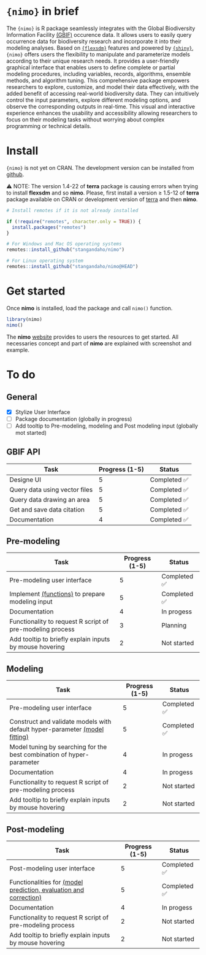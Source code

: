 
# `{nimo}` in brief
The `{nimo}` is R package seamlessly integrates with the Global Biodiversity Information Facility [(GBIF)](https://www.gbif.org/occurrence/search) occurence data. It allows users to easily query occurrence data for biodiversity research and incorporate it into their modeling analyses. Based on [`{flexsdm}`](https://github.com/sjevelazco/flexsdm/) features and powered by [`{shiny}`](https://github.com/rstudio/shiny), `{nimo}` offers users the flexibility to manipulate and parameterize models according to their unique research needs. It provides a user-friendly graphical interface that enables users to define complete or partial modeling procedures, including variables, records, algorithms, ensemble methods, and algorithm tuning.  This comprehensive package empowers researchers to explore, customize, and model their data effectively, with the added benefit of accessing real-world biodiversity data. They can intuitively control the input parameters, explore different modeling options, and observe the corresponding outputs in real-time. This visual and interactive experience enhances the usability and accessibility allowing researchers to focus on their modeling tasks without worrying about complex programming or technical details.  

# Install
`{nimo}` is not yet on CRAN. The development version can be installed from [github](https://github.com/stangandaho/nimo). 

:warning: 
  NOTE: The version 1.4-22 of **terra** package is causing errors when trying to install **flexsdm** and so **nimo**. Please, first install a version ≥ 1.5-12 of **terra** package available on CRAN or development version of [terra](https://github.com/rspatial/terra) and then **nimo**.

``` r
# Install remotes if it is not already installed

if (!require("remotes", character.only = TRUE)) {
  install.packages("remotes")
}

# For Windows and Mac OS operating systems
remotes::install_github("stangandaho/nimo")

# For Linux operating system
remotes::install_github("stangandaho/nimo@HEAD")
```

# Get started
Once **nimo** is installed, load the package and call `nimo()` function.
```r
library(nimo)
nimo()
```
The **nimo** [website](https://nimo.re-agro.org) provides to users the resources to get started. 
All necessaries concept and part of **nimo** are explained with screenshot and example. 

# To do 

## General
* [x] Stylize User Interface
* [ ] Package documentation (globally in progress)
* [ ] Add tooltip to Pre-modeling, modeling and Post modeling input (globally mot started)

## GBIF API

| Task                                   | Progress (1-5) | Status         |
|----------------------------------------|----------------|--------------- |
| Designe UI                             | 5              | Completed  ✅ |
| Query data using vector files          | 5              | Completed  ✅ |
| Query data drawing an area             | 5              | Completed  ✅ |
| Get and save data citation             | 5              | Completed  ✅ |
| Documentation                          | 4              | Completed  ✅  |

## Pre-modeling

| Task                                   | Progress (1-5) | Status                                                                                |
|----------------------------------------|----------------|---------------------------------------------------------------------------------------|
| Pre-modeling user interface            | 5              | Completed  ✅ |
| Implement [(functions)](https://sjevelazco.github.io/flexsdm/articles/v01_pre_modeling.html) to prepare modeling input| 5 | Completed  ✅ |
| Documentation                          | 4              | In progess    |
| Functionality to request R script of pre-modeling process| 3              | Planning   |
| Add tooltip to briefly explain inputs by mouse hovering | 2               | Not started   |

## Modeling

| Task                                   | Progress (1-5) | Status                                                                                         |
|----------------------------------------|----------------|----------------------------------------------------------------------------------------------- |
| Pre-modeling user interface            | 5              | Completed  ✅ |
| Construct and validate models with default hyper-parameter [(model fitting)](https://sjevelazco.github.io/flexsdm/articles/v02_modeling.html)| 5 | Completed  ✅ |
|  Model tuning by searching for the best combination of hyper-parameter| 4 | In progess|
| Documentation                          | 4              | In progess    |
| Functionality to request R script of pre-modeling process| 2              | Not started   |
| Add tooltip to briefly explain inputs by mouse hovering | 2               | Not started   |

## Post-modeling

| Task                                   | Progress (1-5) | Status                                                                                         |
|----------------------------------------|----------------|----------------------------------------------------------------------------------------------- |
| Post-modeling user interface            | 5              | Completed  ✅ |
| Functionalities for [(model prediction, evaluation and correction)](https://sjevelazco.github.io/flexsdm/articles/v03_post_modeling.html)| 5 | Completed  ✅ |
| Documentation                          | 4              | In progess    |
| Functionality to request R script of pre-modeling process| 2              | Not started   |
| Add tooltip to briefly explain inputs by mouse hovering | 2               | Not started   |
